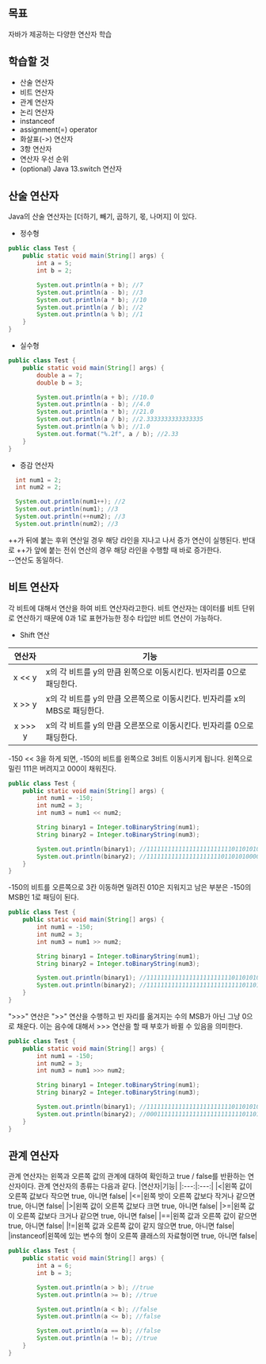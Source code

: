 ## 목표
자바가 제공하는 다양한 연산자 학습

## 학습할 것
- 산술 연산자
- 비트 연산자
- 관계 연산자
- 논리 연산자
- instanceof
- assignment(=) operator
- 화살표(->) 연산자
- 3항 연산자
- 연산자 우선 순위
- (optional) Java 13.switch 연산자

## 산술 연산자
Java의 산술 연산자는 [더하기, 빼기, 곱하기, 몫, 나머지] 이 있다.

- 정수형
```java
public class Test {
    public static void main(String[] args) {
        int a = 5;
        int b = 2;

        System.out.println(a + b); //7
        System.out.println(a - b); //3
        System.out.println(a * b); //10
        System.out.println(a / b); //2
        System.out.println(a % b); //1
    }
}
```
- 실수형
```java
public class Test {
    public static void main(String[] args) {
        double a = 7;
        double b = 3;

        System.out.println(a + b); //10.0
        System.out.println(a - b); //4.0
        System.out.println(a * b); //21.0
        System.out.println(a / b); //2.3333333333333335
        System.out.println(a % b); //1.0
        System.out.format("%.2f", a / b); //2.33
    }
}
```

- 증감 연산자
```java
  int num1 = 2;
  int num2 = 2;

  System.out.println(num1++); //2
  System.out.println(num1); //3
  System.out.println(++num2); //3
  System.out.println(num2); //3
```

++가 뒤에 붙는 후위 연산일 경우 해당 라인을 지나고 나서 증가 연산이 실행된다. 반대로 ++가 앞에 붙는 전쉬 연산의 경우 해당 라인을 수행할 때 바로 증가한다.  
--연산도 동일하다.

## 비트 연산자
각 비트에 대해서 연산을 하여 비트 연산자라고한다. 비트 연산자는 데이터를 비트 단위로 연산하기 때문에 0과 1로 표현가능한 정수 타입만 비트 연산이 가능하다.  

- Shift 연산

|연산자|기능|
|:---:|---|
|x << y|x의 각 비트를 y의 만큼 왼쪽으로 이동시킨다. 빈자리를 0으로 패딩한다.|
|x >> y|x의 각 비트를 y의 만큼 오른쪽으로 이동시킨다. 빈자리를 x의 MBS로 패딩한다.|
|x >>> y|x의 각 비트를 y의 만큼 오른쪼으로 이동시킨다. 빈자리를 0으로 패딩한다.|

-150 << 3을 하게 되면, -150의 비트를 왼쪽으로 3비트 이동시키게 됩니다. 왼쪽으로 밀린 111은 버려지고 000이 채워진다.

```java
public class Test {
    public static void main(String[] args) {
        int num1 = -150;
        int num2 = 3;
        int num3 = num1 << num2;

        String binary1 = Integer.toBinaryString(num1);
        String binary2 = Integer.toBinaryString(num3);

        System.out.println(binary1); //11111111111111111111111101101010
        System.out.println(binary2); //11111111111111111111101101010000
    }
}
```

-150의 비트를 오른쪽으로 3칸 이동하면 밀려진 010은 지워지고 남은 부분은 -150의 MSB인 1로 패딩이 된다.

```java
public class Test {
    public static void main(String[] args) {
        int num1 = -150;
        int num2 = 3;
        int num3 = num1 >> num2;

        String binary1 = Integer.toBinaryString(num1);
        String binary2 = Integer.toBinaryString(num3);

        System.out.println(binary1); //11111111111111111111111101101010
        System.out.println(binary2); //11111111111111111111111111101101
    }
}
```

">>>" 연산은 ">>" 연산을 수행하고 빈 자리를 옮겨지는 수의 MSB가 아닌 그냥 0으로 채운다. 이는 음수에 대해서 >>> 연산을 할 때 부호가 바뀔 수 있음을 의미한다.

```java
public class Test {
    public static void main(String[] args) {
        int num1 = -150;
        int num2 = 3;
        int num3 = num1 >>> num2;

        String binary1 = Integer.toBinaryString(num1);
        String binary2 = Integer.toBinaryString(num3);

        System.out.println(binary1); //11111111111111111111111101101010
        System.out.println(binary2); //00011111111111111111111111101101
    }
}
```

## 관계 연산자
관계 연산자는 왼쪽과 오른쪽 값의 관계에 대하여 확인하고 true / false를 반환하는 연산자이다. 관계 연산자의 종류는 다음과 같다.
|연산자|기능|
|:---:|:---:|
|<|왼쪽 값이 오른쪽 값보다 작으면 true, 아니면 false|
|<=|왼쪽 밧이 오른쪽 값보다 작거나 같으면 true, 아니면 false|
|>|왼쪽 값이 오른쪽 값보다 크면 true, 아니면 false|
|>=|왼쪽 값이 오른쪽 값보다 크거나 같으면 true, 아니면 false|
|==|왼쪽 값과 오른쪽 값이 같으면 true, 아니면 false|
|!=|왼쪽 값과 오른쪽 값이 같지 않으면 true, 아니면 false|
|instanceof|왼쪽에 있는 변수의 형이 오른쪽 클래스의 자료형이면 true, 아니면 false|

```java
public class Test {
    public static void main(String[] args) {
        int a = 6;
        int b = 3;

        System.out.println(a > b); //true
        System.out.println(a >= b); //true

        System.out.println(a < b); //false
        System.out.println(a <= b); //false

        System.out.println(a == b); //false
        System.out.println(a != b); //true
    }
}
```


